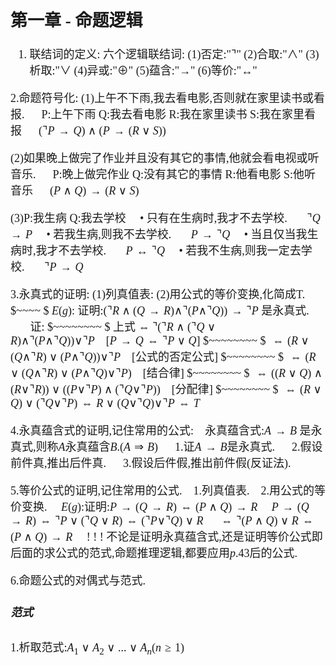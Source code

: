 <font size = 4 face = "楷体">

## 第一章 - 命题逻辑

1. 联结词的定义:
   六个逻辑联结词:
   (1)否定:"$\urcorner$" 
   (2)合取:"$\wedge$"
   (3)析取:"$\vee$
   (4)异或:"$\oplus$"
   (5)蕴含:"$\rightarrow$"
   (6)等价:"$\leftrightarrow$"

2.命题符号化:
  (1)上午不下雨,我去看电影,否则就在家里读书或看报.
  $~~~~$ P:上午下雨 Q:我去看电影 R:我在家里读书 S:我在家里看报
  $~~~~$ $(\urcorner P \rightarrow Q) \wedge (P\rightarrow(R\vee S))$

  (2)如果晚上做完了作业并且没有其它的事情,他就会看电视或听音乐.
  $~~~~$ P:晚上做完作业 Q:没有其它的事情 R:他看电影 S:他听音乐
  $~~~~~ (P\wedge Q) \rightarrow (R \vee S)$

  (3)P:我生病 Q:我去学校
    $~~~~ \bullet$ 只有在生病时,我才不去学校.
    $~~~~~~ \urcorner Q \rightarrow P$
    $~~~~ \bullet$ 若我生病,则我不去学校.
    $~~~~~~ P \rightarrow \urcorner Q$
    $~~~~ \bullet$ 当且仅当我生病时,我才不去学校.
    $~~~~~~ P \leftrightarrow \urcorner Q$
    $~~~~ \bullet$ 若我不生病,则我一定去学校.
    $~~~~~~ \urcorner P \rightarrow Q$

3.永真式的证明:
  (1)列真值表:
  (2)用公式的等价变换,化简成T.
  $~~~~ $ $E(g)$: 证明:$(\urcorner R \wedge (Q \rightarrow R) \wedge \urcorner(P\wedge\urcorner Q)) \rightarrow \urcorner P$ 是永真式.
  $~~~~~~$ 证:
  $~~~~~~~~ $ 上式 $\Leftrightarrow$ $\urcorner (\urcorner R \wedge (\urcorner Q \vee R) \wedge \urcorner(P\wedge\urcorner Q)) \vee \urcorner P ~~~~ [P \rightarrow Q \Leftrightarrow \urcorner P \vee Q]$
  $~~~~~~~~ $ $\Leftrightarrow (R\vee(Q\wedge \urcorner R) \vee (P\wedge \urcorner Q)) \vee \urcorner P ~~~~ [$公式的否定公式$]$
  $~~~~~~~~ $ $\Leftrightarrow (R \vee(Q \wedge \urcorner R) \vee (P \wedge \urcorner Q) \vee \urcorner P) ~~~~ [$结合律$]$ 
  $~~~~~~~~ $ $\Leftrightarrow ((R\vee Q) \wedge(R\vee \urcorner R)) \vee ((P \vee \urcorner P) \wedge(\urcorner Q \vee \urcorner P)) ~~~~ [$分配律$]$
  $~~~~~~~~ $ $\Leftrightarrow (R\vee Q) \vee (\urcorner Q \vee \urcorner P) \Leftrightarrow R\vee (Q \vee \urcorner Q) \vee \urcorner P \Leftrightarrow T$

4.永真蕴含式的证明,记住常用的公式:
  $~~$ 永真蕴含式:$A \rightarrow B$ 是永真式,则称$A$永真蕴含$B$.$(A \Rightarrow B)$
  $~~~~$ 1.证$A\rightarrow B$是永真式.
  $~~~~$ 2.假设前件真,推出后件真.
  $~~~~$ 3.假设后件假,推出前件假(反证法).

5.等价公式的证明,记住常用的公式.
  $~~$ 1.列真值表.
  $~~$ 2.用公式的等价变换.
  $~~~~ E(g)$:证明:$P \rightarrow (Q \rightarrow R) \Leftrightarrow (P \wedge Q) \rightarrow R$
  $~~~~ P \rightarrow (Q \rightarrow R) \Leftrightarrow \urcorner P\vee(\urcorner Q \vee R) \Leftrightarrow (\urcorner P \vee \urcorner Q) \vee R$
  $~~~~ \Leftrightarrow \urcorner (P\wedge Q) \vee R \Leftrightarrow (P \wedge Q) \rightarrow R$
  $~~~~ !~!~!$ 不论是证明永真蕴含式,还是证明等价公式即后面的求公式的范式,命题推理逻辑,都要应用$p.43$后的公式.

6.命题公式的对偶式与范式.
 ##### 范式
 1.析取范式:$A_1 \vee A_2 \vee ... \vee A_n (n \geqslant 1)$